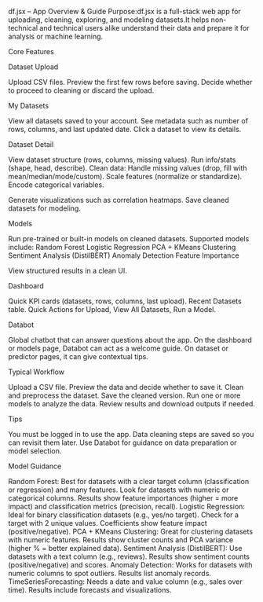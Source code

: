 df.jsx – App Overview & Guide
Purpose:df.jsx is a full-stack web app for uploading, cleaning, exploring, and modeling datasets.It helps non-technical and technical users alike understand their data and prepare it for analysis or machine learning.

Core Features

Dataset Upload

Upload CSV files.
Preview the first few rows before saving.
Decide whether to proceed to cleaning or discard the upload.

My Datasets

View all datasets saved to your account.
See metadata such as number of rows, columns, and last updated date.
Click a dataset to view its details.

Dataset Detail

View dataset structure (rows, columns, missing values).
Run info/stats (shape, head, describe).
Clean data:
Handle missing values (drop, fill with mean/median/mode/custom).
Scale features (normalize or standardize).
Encode categorical variables.

Generate visualizations such as correlation heatmaps.
Save cleaned datasets for modeling.

Models

Run pre-trained or built-in models on cleaned datasets.
Supported models include:
Random Forest
Logistic Regression
PCA + KMeans Clustering
Sentiment Analysis (DistilBERT)
Anomaly Detection
Feature Importance

View structured results in a clean UI.

Dashboard

Quick KPI cards (datasets, rows, columns, last upload).
Recent Datasets table.
Quick Actions for Upload, View All Datasets, Run a Model.

Databot

Global chatbot that can answer questions about the app.
On the dashboard or models page, Databot can act as a welcome guide.
On dataset or predictor pages, it can give contextual tips.

Typical Workflow

Upload a CSV file.
Preview the data and decide whether to save it.
Clean and preprocess the dataset.
Save the cleaned version.
Run one or more models to analyze the data.
Review results and download outputs if needed.

Tips

You must be logged in to use the app.
Data cleaning steps are saved so you can revisit them later.
Use Databot for guidance on data preparation or model selection.

Model Guidance

Random Forest: Best for datasets with a clear target column (classification or regression) and many features. Look for datasets with numeric or categorical columns. Results show feature importances (higher = more impact) and classification metrics (precision, recall).
Logistic Regression: Ideal for binary classification datasets (e.g., yes/no target). Check for a target with 2 unique values. Coefficients show feature impact (positive/negative).
PCA + KMeans Clustering: Great for clustering datasets with numeric features. Results show cluster counts and PCA variance (higher % = better explained data).
Sentiment Analysis (DistilBERT): Use datasets with a text column (e.g., reviews). Results show sentiment counts (positive/negative) and scores.
Anomaly Detection: Works for datasets with numeric columns to spot outliers. Results list anomaly records.
TimeSeriesForecasting: Needs a date and value column (e.g., sales over time). Results include forecasts and visualizations.
